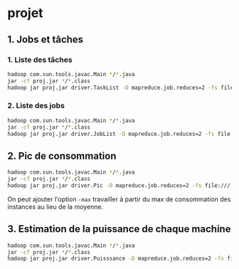 # projet
## 1. Jobs et tâches
### 1. Liste des tâches
```sh
hadoop com.sun.tools.javac.Main */*.java
jar -cf proj.jar */*.class
hadoop jar proj.jar driver.TaskList -D mapreduce.job.reduces=2 -fs file:/// -jt local <input> <output>
```

### 2. Liste des jobs
```sh
hadoop com.sun.tools.javac.Main */*.java
jar -cf proj.jar */*.class
hadoop jar proj.jar driver.JobList -D mapreduce.job.reduces=2 -fs file:/// -jt local <input> <output>
```

## 2. Pic de consommation
```sh
hadoop com.sun.tools.javac.Main */*.java
jar -cf proj.jar */*.class
hadoop jar proj.jar driver.Pic -D mapreduce.job.reduces=2 -fs file:/// -jt local <input> <output> [-max]
```
On peut ajouter l'option `-max` travailler à partir du max de consommation des instances au lieu de la moyenne.

## 3. Estimation de la puissance de chaque machine
```sh
hadoop com.sun.tools.javac.Main */*.java
jar -cf proj.jar */*.class
hadoop jar proj.jar driver.Puisssance -D mapreduce.job.reduces=2 -fs file:/// -jt local <input> <output>
```
